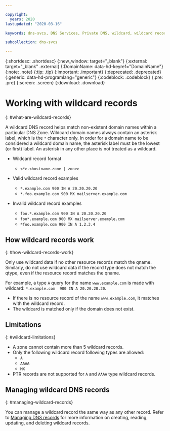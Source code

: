 ```yaml
---

copyright:
  years: 2020
lastupdated: "2020-03-16"

keywords: dns-svcs, DNS Services, Private DNS, wildcard, wildcard records

subcollection: dns-svcs

---
```


{:shortdesc: .shortdesc}
{:new_window: target="_blank"}
{:external: target="_blank" .external}
{:DomainName: data-hd-keyref="DomainName"}
{:note: .note}
{:tip: .tip}
{:important: .important}
{:deprecated: .deprecated}
{:generic: data-hd-programlang="generic"}
{:codeblock: .codeblock}
{:pre: .pre}
{:screen: .screen}
{:download: .download}

# Working with wildcard records
{: #what-are-wildcard-records}

A wildcard DNS record helps match non-existent domain names within a particular DNS Zone. Wildcard domain names always contain an asterisk label, which is the `*` character only. In order for a domain name to be considered a wildcard domain name, the asterisk label must be the lowest (or first) label. An asterisk in any other place is not treated as a wildcard.

* Wildcard record format
  * `<*>.<hostname.zone | zone>`

* Valid wildcard record examples 
  * `*.example.com 900 IN A 20.20.20.20`
  * `*.foo.example.com 900 MX mailserver.example.com`

* Invalid wildcard record examples
  * `foo.*.example.com 900 IN A 20.20.20.20`
  * `foo*.example.com 900 MX mailserver.example.com`
  * `*foo.example.com 900 IN A 1.2.3.4`

## How wildcard records work
{: #how-wildcard-records-work}

Only use wildcard data if no other resource records match the qname. Similarly, do not use wildcard data if the record type does not match the qtype, even if the resource record matches the qname.

For example, a type `A` query for the name `www.example.com` is made with wildcard: `*.example.com  900 IN A 20.20.20.20`. 
  * If there is no resource record of the name `www.example.com`, it matches with the wildcard record. 
  * The wildcard is matched only if the domain does not exist. 

## Limitations
{: #wildcard-limitations}

* A zone cannot contain more than 5 wildcard records.
* Only the following wildcard record following types are allowed:
  * `A` 
  * `AAAA` 
  * `MX`
* PTR records are not supported for `A` and `AAAA` type wildcard records. 

## Managing wildcard DNS records
{: #managing-wildcard-records}

You can manage a wildcard record the same way as any other record. Refer to [Managing DNS records](/docs/dns-svcs?topic=dns-svcs-managing-dns-records) for more information on creating, reading, updating, and deleting wildcard records. 
